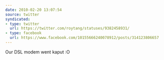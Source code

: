 ```yaml
---
date: 2010-02-20 13:07:54
source: twitter
syndicated:
- type: twitter
  url: https://twitter.com/roytang/statuses/9382458931/
- type: facebook
  url: https://www.facebook.com/10155666240078912/posts/314123806657
---
```


Our DSL modem went kaput :O